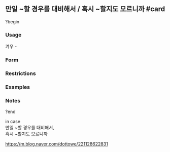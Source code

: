 
## 만일 ~할 경우를 대비해서 / 혹시 ~할지도 모르니까 #card
?begin
### Usage
겨우 - 
### Form
### Restrictions
### Examples
### Notes
?end

in case  
만일 ~할 경우를 대비해서,  
혹시 ~할지도 모르니까

https://m.blog.naver.com/dottowe/221128622831